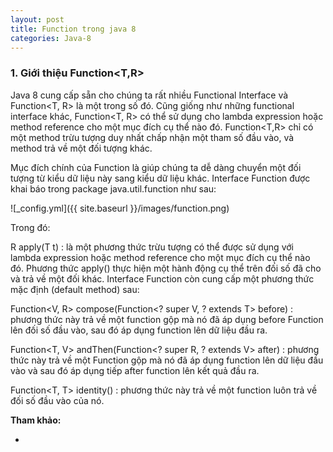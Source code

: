 ```yaml
---
layout: post
title: Function trong java 8
categories: Java-8
---
```

### 1. Giới thiệu Function<T,R>

Java 8 cung cấp sẵn cho chúng ta rất nhiều Functional Interface và Function<T, R> là một trong số đó. Cũng giống như những functional interface khác, Function<T, R> có thể sử dụng cho lambda expression hoặc method reference cho một mục đích cụ thể nào đó. Function<T,R> chỉ có một method trừu tượng duy nhất chấp nhận một tham số đầu vào, và method trả về một đối tượng khác.

Mục đích chính của Function là giúp chúng ta dễ dàng chuyển một đối tượng từ kiểu dữ liệu này sang kiểu dữ liệu khác.
Interface Function được khai báo trong package java.util.function như sau:

![_config.yml]({{ site.baseurl }}/images/function.png)

Trong đó:

R apply(T t) : là một phương thức trừu tượng có thể được sử dụng với lambda expression hoặc method reference cho một mục đích cụ thể nào đó.
Phương thức apply() thực hiện một hành động cụ thể trên đối số đã cho và trả về một đối khác.
Interface Function còn cung cấp một phương thức mặc định (default method) sau:

Function<V, R> compose(Function<? super V, ? extends T> before) : phương thức này trả về một function gộp mà nó đã áp dụng before Function lên đối số đầu vào, sau đó áp dụng function lên dữ liệu đầu ra.

Function<T, V> andThen(Function<? super R, ? extends V> after) : phương thức này trả về một Function gộp mà nó đã áp dụng function lên dữ liệu đầu vào và sau đó áp dụng tiếp after function lên kết quả đầu ra.

Function<T, T> identity() : phương thức này trả về một function luôn trả về đối số đầu vào của nó.


**Tham khảo:**

<ul>
    <li>
           <https://gpcoder.com/3976-function-trong-java-8>
    </li>
</ul>


 